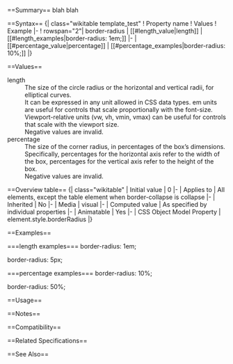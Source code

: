 ==Summary==
blah blah

==Syntax==
{| class="wikitable template_test"
! Property name
! Values
! Example
|-
! rowspan="2"| border-radius
| [[#length_value|length]]
| [[#length_examples|border-radius: 1em;]]
|-
| [[#percentage_value|percentage]]
| [[#percentage_examples|border-radius: 10%;]]
|}

==Values==
<dl>
<dt id="length_value" class="template_test">length</dt>
<dd class="template_test">The size of the circle radius or the horizontal and vertical radii, for elliptical curves. 
<br>
It can be expressed in any unit allowed in CSS <length> data types. em units are useful for controls that scale proportionally with the font-size. Viewport-relative units (vw, vh, vmin, vmax) can be useful for controls that scale with the viewport size. 
<br>
Negative values are invalid.</dd>

<dt id="percentage_value" class="template_test">percentage</dt>
<dd class="template_test">The size of the corner radius, in percentages of the box’s dimensions.
<br>
Specifically, percentages for the horizontal axis refer to the width of the box, percentages for the vertical axis refer to the height of the box.
<br>
Negative values are invalid.</dd>
</dl>

==Overview table==
{| class="wikitable"
| Initial value
| 0
|-
| Applies to
| All elements, except the table element when border-collapse is collapse
|-
| Inherited
|  No
|-
| Media
| visual
|-
| Computed value
| As specified by individual properties
|-
| Animatable
| Yes
|-
| CSS Object Model Property
| element.style.borderRadius
|}

==Examples==

===length examples===
<syntaxhighlight>
 border-radius: 1em;
</syntaxhighlight>

<syntaxhighlight>
 border-radius: 5px;
</syntaxhighlight>

===percentage examples===
<syntaxhighlight>
 border-radius: 10%;
</syntaxhighlight>

<syntaxhighlight>
 border-radius: 50%;
</syntaxhighlight>

==Usage==

==Notes==

==Compatibility==

==Related Specifications==

==See Also==